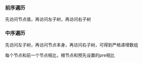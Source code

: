 ### 前序遍历

先访问节点值，再访问左子树，再访问右子树

### 中序遍历

先访问左子树，再访问节点本身，再访问右子树，可得到严格递增数组

每个节点和前一个节点相比，根节点和预先设置的pre相比
